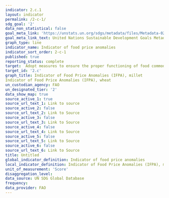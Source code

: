 ```yaml
---
indicator: 2.c.1
layout: indicator
permalink: /2-c-1/
sdg_goal: '2'
data_non_statistical: false
goal_meta_link: 'https://unstats.un.org/sdgs/metadata/files/Metadata-02-0C-01.pdf'
goal_meta_link_text: United Nations Sustainable Development Goals Metadata
graph_type: line
indicator_name: Indicator of food price anomalies
indicator_sort_order: 2-c-1
published: true
reporting_status: complete
target:  Adopt measures to ensure the proper functioning of food commodity markets and their derivatives and facilitate timely access to market information, including on food reserves, in order to help limit extreme food price volatility
target_id: '2.c'
graph_title: Indicator of Food Price Anomalies (IFPA), millet
Indicator of Food Price Anomalies (IFPA), wheat
un_custodian_agency: FAO
un_designated_tier: '2'
data_show_map: true
source_active_1: true
source_url_text_1: Link to source
source_active_2: false
source_url_text_2: Link to Source
source_active_3: false
source_url_text_3: Link to Source
source_active_4: false
source_url_text_4: Link to Source
source_active_5: false
source_url_text_5: Link to Source
source_active_6: false
source_url_text_6: Link to Source
title: Untitled
global_indicator_definition: Indicator of food price anomalies
local_indicator_definition: Indicator of Food Price Anomalies (IFPA), millet Indicator of Food Price Anomalies (IFPA), wheat
unit_of_measurement: 'Score'
disaggregation_level: 
data_source: UN SDG Global Database
frequency: 
data_provider: FAO
---
```

